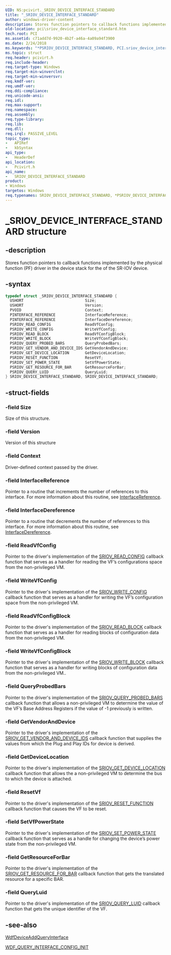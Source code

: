 ```yaml
---
UID: NS:pcivirt._SRIOV_DEVICE_INTERFACE_STANDARD
title: "_SRIOV_DEVICE_INTERFACE_STANDARD"
author: windows-driver-content
description: Stores function pointers to callback functions implemented by the physical function (PF) driver in the device stack for the of the SR-IOV device.
old-location: pci\sriov_device_interface_standard.htm
tech.root: PCI
ms.assetid: c71add7d-9920-4b2f-a46a-4a09a94f3900
ms.date: 2/24/2018
ms.keywords: "*PSRIOV_DEVICE_INTERFACE_STANDARD, PCI.sriov_device_interface_standard, SRIOV_DEVICE_INTERFACE_STANDARD, SRIOV_DEVICE_INTERFACE_STANDARD structure [Buses], _SRIOV_DEVICE_INTERFACE_STANDARD, pcivirt/SRIOV_DEVICE_INTERFACE_STANDARD"
ms.topic: struct
req.header: pcivirt.h
req.include-header:
req.target-type: Windows
req.target-min-winverclnt:
req.target-min-winversvr:
req.kmdf-ver:
req.umdf-ver:
req.ddi-compliance:
req.unicode-ansi:
req.idl:
req.max-support:
req.namespace:
req.assembly:
req.type-library:
req.lib:
req.dll:
req.irql: PASSIVE_LEVEL
topic_type:
-	APIRef
-	kbSyntax
api_type:
-	HeaderDef
api_location:
-	Pcivirt.h
api_name:
-	SRIOV_DEVICE_INTERFACE_STANDARD
product:
- Windows
targetos: Windows
req.typenames: SRIOV_DEVICE_INTERFACE_STANDARD, *PSRIOV_DEVICE_INTERFACE_STANDARD
---
```


# _SRIOV_DEVICE_INTERFACE_STANDARD structure


## -description


Stores function pointers to callback functions implemented by the physical function (PF) driver  in the device stack for the of the SR-IOV device.


## -syntax


```cpp
typedef struct _SRIOV_DEVICE_INTERFACE_STANDARD {
  USHORT                           Size;
  USHORT                           Version;
  PVOID                            Context;
  PINTERFACE_REFERENCE             InterfaceReference;
  PINTERFACE_REFERENCE             InterfaceDereference;
  PSRIOV_READ_CONFIG               ReadVfConfig;
  PSRIOV_WRITE_CONFIG              WriteVfConfig;
  PSRIOV_READ_BLOCK                ReadVfConfigBlock;
  PSRIOV_WRITE_BLOCK               WriteVfConfigBlock;
  PSRIOV_QUERY_PROBED_BARS         QueryProbedBars;
  PSRIOV_GET_VENDOR_AND_DEVICE_IDS GetVendorAndDevice;
  PSRIOV_GET_DEVICE_LOCATION       GetDeviceLocation;
  PSRIOV_RESET_FUNCTION            ResetVf;
  PSRIOV_SET_POWER_STATE           SetVfPowerState;
  PSRIOV_GET_RESOURCE_FOR_BAR      GetResourceForBar;
  PSRIOV_QUERY_LUID                QueryLuid;
} SRIOV_DEVICE_INTERFACE_STANDARD, SRIOV_DEVICE_INTERFACE_STANDARD;
```


## -struct-fields




### -field Size

Size of this structure.


### -field Version

Version of this structure


### -field Context

Driver-defined context passed by the driver.


### -field InterfaceReference

Pointer to a routine that increments the number of references to this interface. For more information about this routine, see <a href="..\wudfwdm\nc-wudfwdm-pinterface_reference.md">InterfaceReference</a>.


### -field InterfaceDereference

Pointer to a routine that decrements the number of references to this interface. For more information about this routine, see <a href="..\wudfwdm\nc-wudfwdm-pinterface_dereference.md">InterfaceDereference</a>.


### -field ReadVfConfig

Pointer to the driver's implementation of the <a href="https://msdn.microsoft.com/0fef9d53-b8af-4c9b-9914-982bcfc26517">SRIOV_READ_CONFIG</a> callback function that serves as a handler for reading the VF’s configurations space from the non-privileged VM.


### -field WriteVfConfig

Pointer to the driver's implementation of the <a href="https://msdn.microsoft.com/323c8150-ef58-42a4-8c8b-77081ecb64b3">SRIOV_WRITE_CONFIG</a> callback function that serves as a handler for writing the VF’s configuration space from the non-privileged VM.


### -field ReadVfConfigBlock

Pointer to the driver's implementation of the <a href="https://msdn.microsoft.com/af0d3465-2854-47d9-a6a4-06f510229a59">SRIOV_READ_BLOCK</a> callback function that serves as a handler for reading blocks of configuration data from the non-privileged VM.


### -field WriteVfConfigBlock

Pointer to the driver's implementation of the <a href="https://msdn.microsoft.com/da47d601-2fab-49bb-b669-909a2e5c95c0">SRIOV_WRITE_BLOCK</a> callback function that serves as a handler for writing blocks of configuration data from the non-privileged VM..


### -field QueryProbedBars

Pointer to the driver's implementation of the <a href="https://msdn.microsoft.com/422a9212-7227-4508-8f06-0056349fa835">SRIOV_QUERY_PROBED_BARS</a> callback function that allows a non-privileged VM to determine the value of the VF’s Base Address Registers if the value of -1 previously is written.


### -field GetVendorAndDevice

Pointer to the driver's implementation of the <a href="https://msdn.microsoft.com/d08bbaea-6f2b-49ef-bb8b-c1fe357e1c90">SRIOV_GET_VENDOR_AND_DEVICE_IDS</a> callback function that supplies the values from which the Plug and Play IDs for device is derived.


### -field GetDeviceLocation

Pointer to the driver's implementation of the <a href="https://msdn.microsoft.com/705b52e3-f695-4c58-9ae2-5a806f1e2140">SRIOV_GET_DEVICE_LOCATION</a> callback function that allows the a non-privileged VM to determine the bus to which the device is attached.


### -field ResetVf

Pointer to the driver's implementation of the <a href="https://msdn.microsoft.com/30c01528-8254-431f-aaba-79c05f66fc00">SRIOV_RESET_FUNCTION</a> callback function that causes the VF to be reset.


### -field SetVfPowerState

Pointer to the driver's implementation of the <a href="https://msdn.microsoft.com/d43a21cb-5cee-4e72-8f0c-7aa8b2453507">SRIOV_SET_POWER_STATE</a> callback function that serves as a handle for changing the device’s power state from the non-privileged VM.


### -field GetResourceForBar

Pointer to the driver's implementation of the <a href="https://msdn.microsoft.com/b52bafee-d541-4396-be0a-06956d07fb2b">SRIOV_GET_RESOURCE_FOR_BAR</a> callback function that gets the translated resource for a specific BAR.


### -field QueryLuid

Pointer to the driver's implementation of the <a href="https://msdn.microsoft.com/9bb8e54f-b42a-4f61-a3f5-6972141c8f28">SRIOV_QUERY_LUID</a> callback function that gets the unique identifier of the VF.


## -see-also

<a href="..\wdfqueryinterface\nf-wdfqueryinterface-wdfdeviceaddqueryinterface.md">WdfDeviceAddQueryInterface</a>



<a href="..\wdfqueryinterface\nf-wdfqueryinterface-wdf_query_interface_config_init.md">WDF_QUERY_INTERFACE_CONFIG_INIT</a>



 

 


